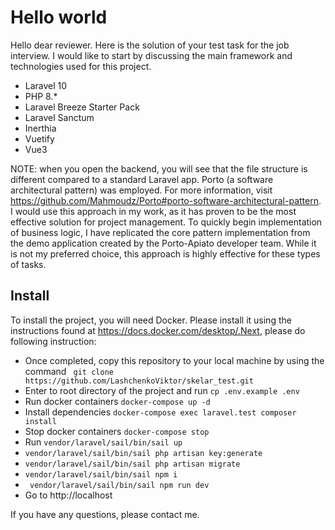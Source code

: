 # Hello world

Hello dear reviewer.
Here is the solution of your test task for the job interview.
I would like to start by discussing the main framework and technologies used for this project.
* Laravel 10
* PHP 8.*
* Laravel Breeze Starter Pack
* Laravel Sanctum
* Inerthia
* Vuetify
* Vue3

NOTE: when you open the backend, you will see that the file structure is different compared to a standard Laravel app.
Porto (a software architectural pattern) was employed. For more information, visit https://github.com/Mahmoudz/Porto#porto-software-architectural-pattern.
I would use this approach in my work, as it has proven to be the most effective solution for project management.
To quickly begin implementation of business logic, I have replicated the core pattern implementation from the demo application created by the Porto-Apiato developer team.
While it is not my preferred choice, this approach is highly effective for these types of tasks.
## Install

To install the project, you will need Docker. Please install it using the instructions found at https://docs.docker.com/desktop/.Next, please do following instruction:
* Once completed, copy this repository to your local machine by using the command ` git clone https://github.com/LashchenkoViktor/skelar_test.git`
* Enter to root directory of the project and run
  `cp .env.example .env`
* Run docker containers `docker-compose up -d`
* Install dependencies `docker-compose exec laravel.test composer install`
* Stop docker containers `docker-compose stop`
* Run `vendor/laravel/sail/bin/sail up`
* `vendor/laravel/sail/bin/sail php artisan key:generate`
* `vendor/laravel/sail/bin/sail php artisan migrate`
* `vendor/laravel/sail/bin/sail npm i`
* ` vendor/laravel/sail/bin/sail npm run dev`
* Go to http://localhost

If you have any questions, please contact me.
